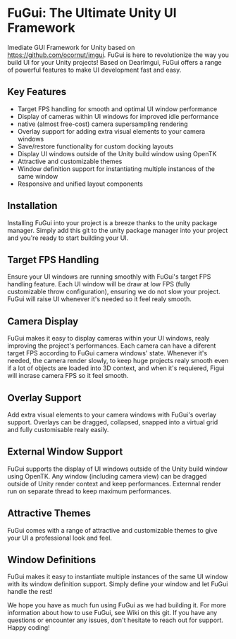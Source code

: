 # FuGui: The Ultimate Unity UI Framework
Imediate GUI Framework for Unity based on https://github.com/ocornut/imgui.
FuGui is here to revolutionize the way you build UI for your Unity projects! Based on DearImgui, FuGui offers a range of powerful features to make UI development fast and easy.

## Key Features
- Target FPS handling for smooth and optimal UI window performance
- Display of cameras within UI windows for improved idle performance
- native (almost free-cost) camera supersampling rendering
- Overlay support for adding extra visual elements to your camera windows
- Save/restore functionality for custom docking layouts
- Display UI windows outside of the Unity build window using OpenTK
- Attractive and customizable themes
- Window definition support for instantiating multiple instances of the same window
- Responsive and unified layout components

## Installation
Installing FuGui into your project is a breeze thanks to the unity package manager. Simply add this git to the unity package manager into your project and you're ready to start building your UI.

## Target FPS Handling
Ensure your UI windows are running smoothly with FuGui's target FPS handling feature. Each UI window will be draw at low FPS (fully customizable throw configuration), ensuring we do not slow your project. FuGui will raise UI whenever it's needed so it feel realy smooth.

## Camera Display
FuGui makes it easy to display cameras within your UI windows, realy improving the project's performances. Each camera can have a diferent target FPS according to FuGui camera windows' state. Whenever it's needed, the camera render slowly, to keep huge projects realy smooth even if a lot of objects are loaded into 3D context, and when it's requiered, Figui will incrase camera FPS so it feel smooth.

## Overlay Support
Add extra visual elements to your camera windows with FuGui's overlay support. Overlays can be dragged, collapsed, snapped into a virtual grid and fully customisable realy easily.

## External Window Support
FuGui supports the display of UI windows outside of the Unity build window using OpenTK. Any window (including camera view) can be dragged outside of Unity render context and keep performances. Externnal render run on separate thread to keep maximum performances.

## Attractive Themes
FuGui comes with a range of attractive and customizable themes to give your UI a professional look and feel.

## Window Definitions
FuGui makes it easy to instantiate multiple instances of the same UI window with its window definition support. Simply define your window and let FuGui handle the rest!

We hope you have as much fun using FuGui as we had building it. For more information about how to use FuGui, see Wiki on this git. If you have any questions or encounter any issues, don't hesitate to reach out for support. Happy coding!

